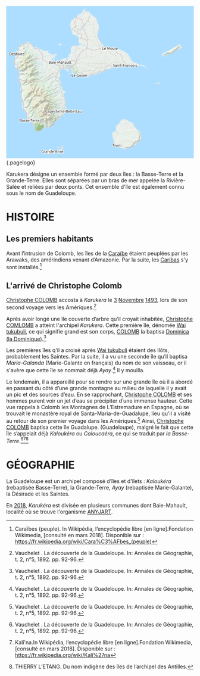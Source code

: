 <!-- TITLE: Karukéra / Guadeloupe -->
<!-- SUBTITLE: Présentation de l'archipel Karukéra ou la Guadeloupe -->

![Karukera](/uploads/map/karukera.png "Karukera"){.pagelogo}

Karukera désigne un ensemble formé par deux îles : la Basse-Terre et la Grande-Terre. Elles sont séparées par un bras de mer appelée la Rivière-Salée et reliées par deux ponts.
Cet ensemble d'île est également connu sous le nom de Guadeloupe.

# HISTOIRE
## Les premiers habitants
Avant l’intrusion de  Colomb, les îles de la [Caraïbe](/geographie/ile/caraibes/iles-de-la-caraibe) étaient peuplées par les Arawaks, des amérindiens venant d’Amazonie. Par la suite, les [Caribas](/peuple/caraibes/partout/caraibe) s'y sont installés.[^2]

## L'arrivé de Christophe Colomb

[Christophe COLOMB](/personnalite/homme/colonisateur/europe/sud/pays/republique-de-gene/christoforo-colombo) accosta à *Karukera* le [3](/histoire/date/calendrier-gregorien/par-jour/03) [Novembre](/histoire/date/calendrier-gregorien/par-mois/novembre) [1493](/histoire/date/calendrier-gregorien/par-annee/1493), lors de son second voyage vers les Amériques.[^1] 

Après avoir longé une île couverte d’arbre qu’il croyait inhabitée, [Christophe COMLOMB](/personnalite/homme/colonisateur/europe/sud/pays/republique-de-gene/christoforo-colombo) a atteint l'archipel *Karukera*.
Cette première île, dénomée [Wai tukubuli](/geographie/ile/caraibes/centre/wai-tukubuli), ce qui signifie grand est son corps, [COLOMB](/personnalite/homme/colonisateur/europe/sud/pays/republique-de-gene/christoforo-colombo) la baptisa [Dominica (la Dominique)](/geographie/ile/caraibes/centre/wai-tukubuli).[^1] 

Les premières îles q'il a croisé après [Wai tukubuli](/geographie/ile/caraibes/centre/wai-tukubuli) étaient des Ilôts, probablement les Saintes. Par la suite, il a vu une seconde île qu’il baptisa *Maria-Galanda* (Marie-Galante en français) du nom de son vaisseau, or il s'avère que cette île se nommait déjà *Ayay*.[^1]
Il y mouilla.

Le lendemain, il a appareillé pour se rendre sur une grande île où il a abordé en passant du côté d’une grande montagne au milieu de laquelle il y avait un pic et des sources d’eau.
En se rapprochant, [Christophe COLOMB](/personnalite/homme/colonisateur/europe/sud/pays/republique-de-gene/christoforo-colombo) et ses hommes purent voir un jet d’eau se précipiter d’une immense hauteur. Cette vue rappela à Colomb les Montagnes de L’Estremadure en Espagne, où se trouvait le monastère royal de Santa-Maria-de-Guadalupe, lieu qu'il a visité au retour de son premier voyage dans les Amériques.[^1]
Ainsi, [Christophe COLOMB](/personnalite/homme/colonisateur/europe/sud/pays/republique-de-gene/christoforo-colombo) baptisa cette île Guadalupe. (Guadeloupe), malgré le fait que cette île s’appelait déjà *Kaloukéra* ou *Caloucaéra*, ce qui se traduit par *la Basse-Terre*.[^1][^3][^4]

# GÉOGRAPHIE
La Guadeloupe est un archipel composé d’îles et d'îlets : *Kaloukéra* (rebaptisée Basse-Terre), la Grande-Terre, *Ayay* (rebaptisée Marie-Galante), la Désirade et les Saintes.

En [2018](/histoire/date/calendrier-gregorien/par-annee/2018), *Karukéra* est divisée en plusieurs communes dont Baie-Mahault, localité où se trouve l'organisme [ANYJART](/organisme/a-classer/caraibes/centre/karukera/anyjart).


[^1]:Vauchelet . La découverte de la Guadeloupe. In: Annales de Géographie, t. 2, n°5, 1892. pp. 92-96.

[^2]:Caraïbes (peuple). In Wikipédia, l’encyclopédie libre [en ligne].Fondation Wikimedia, [consulté en mars 2018]. Disponible sur : https://fr.wikipedia.org/wiki/Cara%C3%AFbes_(peuple)

[^3]:Kali'na.In Wikipédia, l’encyclopédie libre [en ligne].Fondation Wikimedia, [consulté en mars 2018]. Disponible sur : https://fr.wikipedia.org/wiki/Kali%27na

[^4]:THIERRY L’ETANG. Du nom indigène des îles de l’archipel des Antilles.